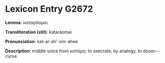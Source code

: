 # Lexicon Entry G2672

**Lemma**: καταράομαι

**Transliteration (xlit)**: kataráomai

**Pronunciation**: kat-ar-ah'-om-ahee

**Description**:
middle voice from κατάρα; to execrate; by analogy, to doom:--curse.
